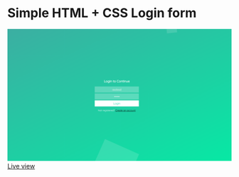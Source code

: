 # Simple HTML + CSS Login form

![Screenshot](https://raw.githubusercontent.com/u98/beautiful-login/master/screenshot.png)
<a href="https://u98.github.io/beautiful-login/" target="_blank">Live view</a>
